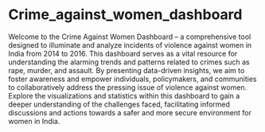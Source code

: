 # Crime_against_women_dashboard
Welcome to the Crime Against Women Dashboard – a comprehensive tool designed to illuminate and analyze incidents of violence against women in India from 2014 to 2016. This dashboard serves as a vital resource for understanding the alarming trends and patterns related to crimes such as rape, murder, and assault. By presenting data-driven insights, we aim to foster awareness and empower individuals, policymakers, and communities to collaboratively address the pressing issue of violence against women. Explore the visualizations and statistics within this dashboard to gain a deeper understanding of the challenges faced, facilitating informed discussions and actions towards a safer and more secure environment for women in India.
